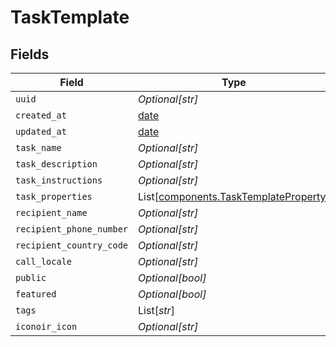 # TaskTemplate


## Fields

| Field                                                                                    | Type                                                                                     | Required                                                                                 | Description                                                                              |
| ---------------------------------------------------------------------------------------- | ---------------------------------------------------------------------------------------- | ---------------------------------------------------------------------------------------- | ---------------------------------------------------------------------------------------- |
| `uuid`                                                                                   | *Optional[str]*                                                                          | :heavy_minus_sign:                                                                       | N/A                                                                                      |
| `created_at`                                                                             | [date](https://docs.python.org/3/library/datetime.html#date-objects)                     | :heavy_minus_sign:                                                                       | N/A                                                                                      |
| `updated_at`                                                                             | [date](https://docs.python.org/3/library/datetime.html#date-objects)                     | :heavy_minus_sign:                                                                       | N/A                                                                                      |
| `task_name`                                                                              | *Optional[str]*                                                                          | :heavy_minus_sign:                                                                       | N/A                                                                                      |
| `task_description`                                                                       | *Optional[str]*                                                                          | :heavy_minus_sign:                                                                       | N/A                                                                                      |
| `task_instructions`                                                                      | *Optional[str]*                                                                          | :heavy_minus_sign:                                                                       | N/A                                                                                      |
| `task_properties`                                                                        | List[[components.TaskTemplateProperty](../../models/components/tasktemplateproperty.md)] | :heavy_minus_sign:                                                                       | N/A                                                                                      |
| `recipient_name`                                                                         | *Optional[str]*                                                                          | :heavy_minus_sign:                                                                       | N/A                                                                                      |
| `recipient_phone_number`                                                                 | *Optional[str]*                                                                          | :heavy_minus_sign:                                                                       | N/A                                                                                      |
| `recipient_country_code`                                                                 | *Optional[str]*                                                                          | :heavy_minus_sign:                                                                       | N/A                                                                                      |
| `call_locale`                                                                            | *Optional[str]*                                                                          | :heavy_minus_sign:                                                                       | N/A                                                                                      |
| `public`                                                                                 | *Optional[bool]*                                                                         | :heavy_minus_sign:                                                                       | N/A                                                                                      |
| `featured`                                                                               | *Optional[bool]*                                                                         | :heavy_minus_sign:                                                                       | N/A                                                                                      |
| `tags`                                                                                   | List[*str*]                                                                              | :heavy_minus_sign:                                                                       | N/A                                                                                      |
| `iconoir_icon`                                                                           | *Optional[str]*                                                                          | :heavy_minus_sign:                                                                       | N/A                                                                                      |